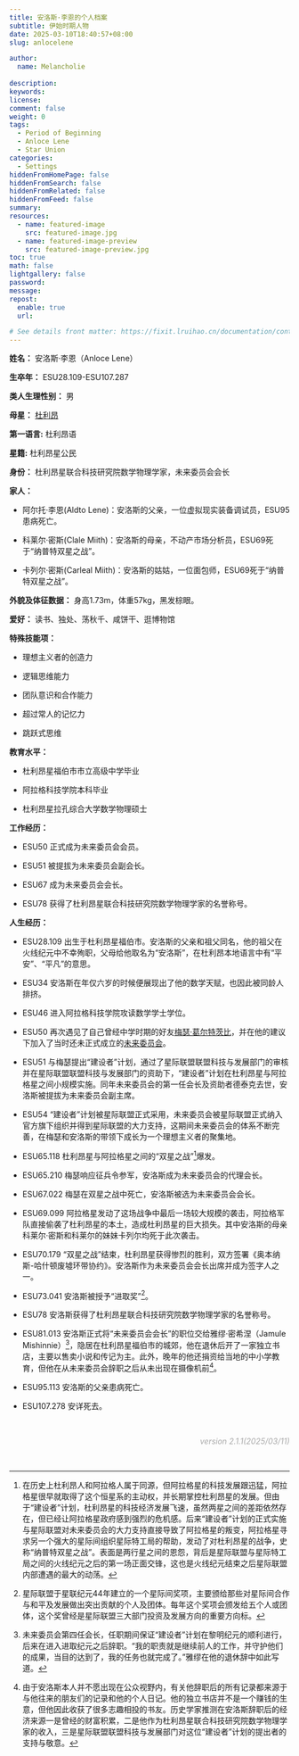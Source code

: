 ```yaml
---
title: 安洛斯·李恩的个人档案
subtitle: 伊始时期人物
date: 2025-03-10T18:40:57+08:00
slug: anlocelene

author:
  name: Melancholie
  
description:
keywords:
license:
comment: false
weight: 0
tags:
  - Period of Beginning
  - Anloce Lene
  - Star Union
categories:
  - Settings
hiddenFromHomePage: false
hiddenFromSearch: false
hiddenFromRelated: false
hiddenFromFeed: false
summary:
resources:
  - name: featured-image
    src: featured-image.jpg
  - name: featured-image-preview
    src: featured-image-preview.jpg
toc: true
math: false
lightgallery: false
password:
message:
repost:
  enable: true
  url:

# See details front matter: https://fixit.lruihao.cn/documentation/content-management/introduction/#front-matter
---
```


<!--more-->
**姓名：** 安洛斯·李恩（Anloce Lene）

**生卒年：** ESU28.109-ESU107.287

**类人生理性别：** 男

**母星：** [杜利昂](/posts/dulione)

**第一语言:** 杜利昂语

**星籍:** 杜利昂星公民

**身份：** 杜利昂星联合科技研究院数学物理学家，未来委员会会长

**家人：** 

- 阿尔托·李恩(Aldto Lene)：安洛斯的父亲，一位虚拟现实装备调试员，ESU95患病死亡。

- 科莱尔·密斯(Clale Miith)：安洛斯的母亲，不动产市场分析员，ESU69死于“纳普特双星之战”。

- 卡列尔·密斯(Carleal Miith)：安洛斯的姑姑，一位面包师，ESU69死于“纳普特双星之战”。

**外貌及体征数据：** 身高1.73m，体重57kg，黑发棕眼。

**爱好：** 读书、独处、荡秋千、咸饼干、逛博物馆

**特殊技能项：** 

- 理想主义者的创造力

- 逻辑思维能力

- 团队意识和合作能力

- 超过常人的记忆力

- 跳跃式思维

**教育水平：** 

- 杜利昂星福伯市市立高级中学毕业

- 阿拉格科技学院本科毕业

- 杜利昂星拉孔综合大学数学物理硕士

**工作经历：**

- ESU50 正式成为未来委员会会员。

- ESU51 被提拔为未来委员会副会长。

- ESU67 成为未来委员会会长。

- ESU78 获得了杜利昂星联合科技研究院数学物理学家的名誉称号。

**人生经历：**

- ESU28.109 出生于杜利昂星福伯市。安洛斯的父亲和祖父同名，他的祖父在火线纪元中不幸殉职，父母给他取名为“安洛斯”，在杜利昂本地语言中有“平安”、“平凡”的意思。

- ESU34 安洛斯在年仅六岁的时候便展现出了他的数学天赋，也因此被同龄人排挤。

- ESU46 进入阿拉格科技学院攻读数学学士学位。

- ESU50 再次遇见了自己曾经中学时期的好友[梅瑟·葛尔特茨比](posts/methergeltzby)，并在他的建议下加入了当时还未正式成立的[未来委员会](posts/futurecommittee)。

- ESU51 与梅瑟提出“建设者”计划，通过了星际联盟联盟科技与发展部门的审核并在星际联盟联盟科技与发展部门的资助下，“建设者”计划在杜利昂星与阿拉格星之间小规模实施。同年未来委员会的第一任会长及资助者德泰克去世，安洛斯被提拔为未来委员会副主席。

- ESU54 “建设者”计划被星际联盟正式采用，未来委员会被星际联盟正式纳入官方旗下组织并得到星际联盟的大力支持，这期间未来委员会的体系不断完善，在梅瑟和安洛斯的带领下成长为一个理想主义者的聚集地。

- ESU65.118 杜利昂星与阿拉格星之间的“双星之战”[^纳普特双星之战]爆发。

- ESU65.210 梅瑟响应征兵令参军，安洛斯成为未来委员会的代理会长。

- ESU67.022 梅瑟在双星之战中死亡，安洛斯被选为未来委员会会长。

- ESU69.099 阿拉格星发动了这场战争中最后一场较大规模的袭击，阿拉格军队直接偷袭了杜利昂星的本土，造成杜利昂星的巨大损失。其中安洛斯的母亲科莱尔·密斯和科莱尔的妹妹卡列尔均死于此次袭击。

- ESU70.179 “双星之战”结束，杜利昂星获得惨烈的胜利，双方签署《奥本纳斯-哈什顿废墟环带协约》。安洛斯作为未来委员会会长出席并成为签字人之一。

- ESU73.041 安洛斯被授予“进取奖”[^进取奖]。

- ESU78 安洛斯获得了杜利昂星联合科技研究院数学物理学家的名誉称号。

- ESU81.013 安洛斯正式将“未来委员会会长”的职位交给雅缪·密希涅（Jamule Mishinnie）[^雅缪·密希涅]，隐居在杜利昂星福伯市的城郊，他在退休后开了一家独立书店，主要以售卖小说和传记为主。此外，晚年的他还捐资给当地的中小学教育，但他在从未来委员会辞职之后从未出现在摄像机前[^安洛斯的晚年时光]。

- ESU95.113 安洛斯的父亲患病死亡。

- ESU107.278 安详死去。

<br/>

<div style="text-align:right;">
<font color=#A9A9A9> 

*version 2.1.1(2025/03/11)* 

</font>
</div>

<br/>


[^纳普特双星之战]: 在历史上杜利昂人和阿拉格人属于同源，但阿拉格星的科技发展跟迅猛，阿拉格星很早就取得了这个恒星系的主动权，并长期掌控杜利昂星的发展。但由于“建设者”计划，杜利昂星的科技经济发展飞速，虽然两星之间的差距依然存在，但已经让阿拉格星政府感到强烈的危机感。后来“建设者”计划的正式实施与星际联盟对未来委员会的大力支持直接导致了阿拉格星的叛变，阿拉格星寻求另一个强大的星际间组织星际特工局的帮助，发动了对杜利昂星的战争，史称“纳普特双星之战”。表面是两行星之间的恩怨，背后是星际联盟与星际特工局之间的火线纪元之后的第一场正面交锋，这也是火线纪元结束之后星际联盟内部遭遇的最大的动荡。
[^进取奖]: 星际联盟于星联纪元44年建立的一个星际间奖项，主要颁给那些对星际间合作与和平及发展做出突出贡献的个人及团体。每年这个奖项会颁发给五个人或团体，这个奖曾经是星际联盟三大部门投资及发展方向的重要方向标。
[^雅缪·密希涅]: 未来委员会第四任会长，任职期间保证“建设者”计划在黎明纪元的顺利进行，后来在进入进取纪元之后辞职。“我的职责就是继续前人的工作，并守护他们的成果，当目的达到了，我的任务也就完成了。”雅缪在他的退休辞中如此写道。
[^安洛斯的晚年时光]: 由于安洛斯本人并不愿出现在公众视野内，有关他辞职后的所有记录都来源于与他往来的朋友们的记录和他的个人日记。他的独立书店并不是一个赚钱的生意，但他因此收获了很多志趣相投的书友。历史学家推测在安洛斯辞职后的经济来源一是曾经的财富积累，二是他作为杜利昂星联合科技研究院数学物理学家的收入，三是星际联盟联盟科技与发展部门对这位“建设者”计划的提出者的支持与敬意。